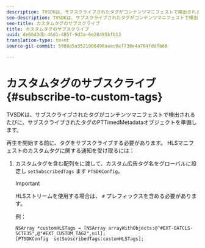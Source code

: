 ```yaml
---
description: TVSDKは、サブスクライブされたタグがコンテンツマニフェストで検出されるたびに、サブスクライブされたタグのPTTimedMetadataオブジェクトを準備します。
seo-description: TVSDKは、サブスクライブされたタグがコンテンツマニフェストで検出されるたびに、サブスクライブされたタグのPTTimedMetadataオブジェクトを準備します。
seo-title: カスタムタグのサブスクライブ
title: カスタムタグのサブスクライブ
uuid: de66d3db-46d1-485f-9d3a-6e28495bfb13
translation-type: tm+mt
source-git-commit: 5908e5a3521966496aeec0ef730e4a704fddfb68

---
```



# カスタムタグのサブスクライブ {#subscribe-to-custom-tags}

TVSDKは、サブスクライブされたタグがコンテンツマニフェストで検出されるたびに、サブスクライブされたタグのPTTimedMetadataオブジェクトを準備します。

再生を開始する前に、タグをサブスクライブする必要があります。
HLSマニフェストのカスタムタグに関する通知を受け取るには：

1. カスタムタグを含む配列をに渡して、カスタム広告タグ名をグローバルに設定し `setSubscribedTags` ます `PTSDKConfig`。

   >[!IMPORTANT]
   >
   >HLSストリームを使用する場合は、 `#` プレフィックスを含める必要があります。

   例：

   ```
   NSArray *customHLSTags = [NSArray arrayWithObjects:@"#EXT-OATCLS-SCTE35",@"#EXT_CUSTOM_TAG2",nil]; 
   [PTSDKConfig  setSubscribedTags:customHLSTags];
   ```

